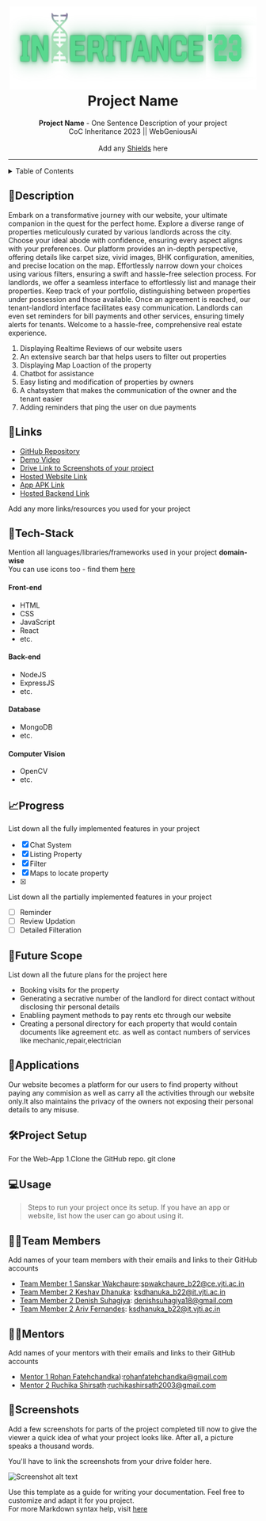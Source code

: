 <h1 align="center">
  <a href="https://github.com/CommunityOfCoders/Inheritance-2023">
    <img src="./Untitled.png" alt="CoC Inheritance 2022" width="500" height="166">
  </a>
  <br>
  Project Name
</h1>

<div align="center">
   <strong>Project Name</strong> - One Sentence Description of your project<br>
  CoC Inheritance 2023 || WebGeniousAi <br> <br>
  Add any <a href="https://shields.io/">Shields</a> here
</div>
<hr>

<details>
<summary>Table of Contents</summary>

- [Description](#description)
- [Links](#links)
- [Tech Stack](#tech-stack)
- [Progress](#progress)
- [Future Scope](#future-scope)
- [Applications](#applications)
- [Project Setup](#project-setup)
- [Usage](#usage)
- [Team Members](#team-members)
- [Mentors](#mentors)
- [Screenshots](#screenshots)

</details>

## 📝Description


Embark on a transformative journey with our website, your ultimate companion in the quest for the perfect home. Explore a diverse range of properties meticulously curated by various landlords across the city. Choose your ideal abode with confidence, ensuring every aspect aligns with your preferences. Our platform provides an in-depth perspective, offering details like carpet size, vivid images, BHK configuration, amenities, and precise location on the map.
Effortlessly narrow down your choices using various filters, ensuring a swift and hassle-free selection process. For landlords, we offer a seamless interface to effortlessly list and manage their properties. Keep track of your portfolio, distinguishing between properties under possession and those available. Once an agreement is reached, our tenant-landlord interface facilitates easy communication. Landlords can even set reminders for bill payments and other services, ensuring timely alerts for tenants. Welcome to a hassle-free, comprehensive real estate experience. 

1. Displaying Realtime Reviews of our website users
2. An extensive search bar that helps users to filter out properties
3. Displaying Map Loaction of the property
4. Chatbot for assistance
5. Easy listing and modification of properties by owners
6. A chatsystem that makes the communication of the owner and the tenant easier
7. Adding reminders that ping the user on due payments

## 🔗Links

- [GitHub Repository]()
- [Demo Video]()
- [Drive Link to Screenshots of your project]()
- [Hosted Website Link]()
- [App APK Link]()
- [Hosted Backend Link]()

Add any more links/resources you used for your project

## 🤖Tech-Stack

Mention all languages/libraries/frameworks used in your project **domain-wise**   
You can use icons too - find them [here](https://github.com/get-icon/geticon) 

#### Front-end
- HTML
- CSS
- JavaScript
- React
- etc.

#### Back-end
- NodeJS
- ExpressJS
- etc.

#### Database
- MongoDB
- etc.

#### Computer Vision
- OpenCV
- etc.

## 📈Progress

List down all the fully implemented features in your project

- [x] Chat System 
- [x] Listing Property
- [x] Filter
- [x] Maps to locate property
- [x]  


List down all the partially implemented features in your project

- [ ] Reminder
- [ ] Review Updation
- [ ] Detailed Filteration

## 🔮Future Scope

List down all the future plans for the project here

- Booking visits for the property
- Generating a secrative number of the landlord for direct contact without disclosing thir personal details
- Enabliing payment methods to pay rents etc through our website
- Creating a personal directory for each property that would contain documents like agreement etc. as well as contact numbers of services like mechanic,repair,electrician

## 💸Applications

Our website becomes a platform for our users to find property without paying any commision as well as carry all the activities through our website only.It also maintains the privacy of the owners not exposing their personal details to any misuse.
## 🛠Project Setup

For the Web-App 1.Clone the GitHub repo.
git clone 

## 💻Usage

>Steps to run your project once its setup. If you have an app or website, list how the user can go about using it.

## 👨‍💻Team Members

Add names of your team members with their emails and links to their GitHub accounts

- [Team Member 1 Sanskar Wakchaure](https://github.com/MynameisSanskar):spwakchaure_b22@ce.vjti.ac.in
- [Team Member 2 Keshav Dhanuka](https://github.com/KeshavD01): ksdhanuka_b22@it.vjti.ac.in
- [Team Member 2 Denish Suhagiya](https://github.com/Denish004): denishsuhagiya18@gmail.com
- [Team Member 2 Ariv Fernandes](https://github.com/KeshavD01): ksdhanuka_b22@it.vjti.ac.in 

## 👨‍🏫Mentors

Add names of your mentors with their emails and links to their GitHub accounts

- [Mentor 1 Rohan Fatehchandka](https://github.com/rohanfatehchandka)):rohanfatehchandka@gmail.com
- [Mentor 2 Ruchika Shirsath](https://github.com/Ruchika-2003):ruchikashirsath2003@gmail.com

## 📱Screenshots
Add a few screenshots for parts of the project completed till now to give the viewer a quick idea of what your project looks like. After all, a picture speaks a thousand words.

You'll have to link the screenshots from your drive folder here.

![Screenshot alt text](https://i.redd.it/qp8ocyzvyj8a1.jpg "Here is a screenshot")

Use this template as a guide for writing your documentation. Feel free to customize and adapt it for you project.  
For more Markdown syntax help, visit [here](https://www.markdownguide.org/basic-syntax/)

